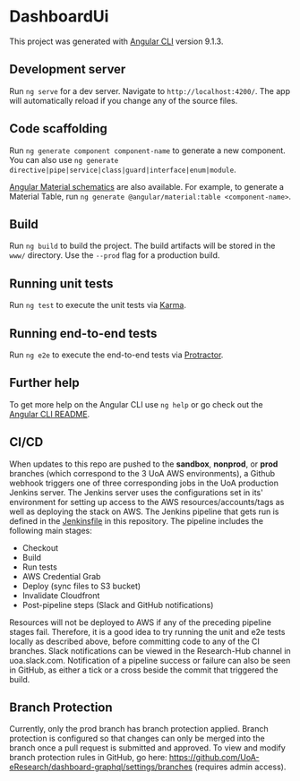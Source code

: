 # DashboardUi

This project was generated with [Angular CLI](https://github.com/angular/angular-cli) version 9.1.3.

## Development server

Run `ng serve` for a dev server. Navigate to `http://localhost:4200/`. The app will automatically reload if you change any of the source files.

## Code scaffolding

Run `ng generate component component-name` to generate a new component. You can also use `ng generate directive|pipe|service|class|guard|interface|enum|module`.

[Angular Material schematics](https://material.angular.io/guide/schematics) are also available. For example, to generate a Material Table, run `ng generate @angular/material:table <component-name>`.

## Build

Run `ng build` to build the project. The build artifacts will be stored in the `www/` directory. Use the `--prod` flag for a production build.

## Running unit tests

Run `ng test` to execute the unit tests via [Karma](https://karma-runner.github.io).

## Running end-to-end tests

Run `ng e2e` to execute the end-to-end tests via [Protractor](http://www.protractortest.org/).

## Further help

To get more help on the Angular CLI use `ng help` or go check out the [Angular CLI README](https://github.com/angular/angular-cli/blob/master/README.md).

## CI/CD

When updates to this repo are pushed to the **sandbox**, **nonprod**, or **prod** branches (which correspond to the 3 UoA AWS environments), a Github webhook triggers one of three corresponding jobs in the UoA production Jenkins server.
The Jenkins server uses the configurations set in its' environment for setting up access to the AWS resources/accounts/tags as well as deploying the stack on AWS. 
The Jenkins pipeline that gets run is defined in the [Jenkinsfile](Jenkinsfile) in this repository. The pipeline includes the following main stages:
* Checkout
* Build
* Run tests
* AWS Credential Grab
* Deploy (sync files to S3 bucket)
* Invalidate Cloudfront
* Post-pipeline steps (Slack and GitHub notifications)

Resources will not be deployed to AWS if any of the preceding pipeline stages fail. Therefore, it is a good idea to try running the unit and e2e tests locally as described above, before committing code to any of the CI branches.
Slack notifications can be viewed in the Research-Hub channel in uoa.slack.com.
Notification of a pipeline success or failure can also be seen in GitHub, as either a tick or a cross beside the commit that triggered the build.

## Branch Protection

Currently, only the prod branch has branch protection applied. Branch protection is configured so that changes can only be merged into the branch once a pull request is submitted and approved. To view and modify branch protection rules in GitHub, go here: https://github.com/UoA-eResearch/dashboard-graphql/settings/branches (requires admin access).